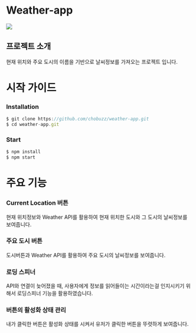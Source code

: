 # Weather-app

<img src="https://github.com/chobuzz/weather-app/assets/139810780/156e1407-b7a1-45e9-a056-8c001bb43d67">

## 프로젝트 소개

현재 위치와 주요 도시의 이름을 기반으로 날씨정보를 가져오는 프로젝트 입니다.

# 시작 가이드

### Installation

```jsx
$ git clone https://github.com/chobuzz/weather-app.git
$ cd weather-app.git
```

### Start

```jsx
$ npm install
$ npm start
```

# 주요 기능

### Current Location 버튼

현재 위치정보와 Weather API를 활용하여 현재 위치한 도시와 그 도시의 날씨정보를 보여줍니다.

### 주요 도시 버튼

도시버튼과 Weather API를 활용하여 주요 도시의 날씨정보를 보여줍니다.

### 로딩 스피너

API와 연결이 늦어졌을 때, 사용자에게 정보를 읽어들이는 시간이라는걸 인지시키기 위해서 로딩스피너 기능을 활용하였습니다.

### 버튼의 활성화 상태 관리

내가 클릭한 버튼은 활성화 상태를 시켜서 유저가 클릭한 버튼을 뚜렷하게 보여줍니다.
